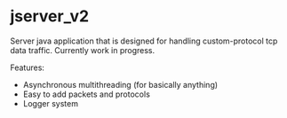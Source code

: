 # jserver_v2
Server java application that is designed for handling custom-protocol tcp data traffic.
Currently work in progress.

Features:
- Asynchronous multithreading (for basically anything)
- Easy to add packets and protocols
- Logger system

